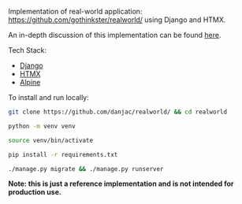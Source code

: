 
Implementation of real-world application: https://github.com/gothinkster/realworld/ using Django and HTMX.

An in-depth discussion of this implementation can be found [here](https://danjacob.net/posts/anatomyofdjangohtmxproject/).

Tech Stack:

* [Django](https://djangoproject.com)
* [HTMX](https://htmx.org)
* [Alpine](https://alpinejs.dev)

To install and run locally:

```bash
git clone https://github.com/danjac/realworld/ && cd realworld

python -m venv venv

source venv/bin/activate

pip install -r requirements.txt

./manage.py migrate && ./manage.py runserver
```


**Note: this is just a reference implementation and is not intended for production use.**

